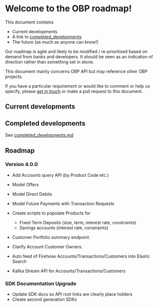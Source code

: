 # Welcome to the OBP roadmap!

This document contains

* Current developments
* A link to [completed_developments](completed_developments.md)
* The future (as much as anyone can know!) 

Our roadmap is agile and likely to be modified / re-prioritised based on demand from banks and developers. It should be seen as an indication of direction rather than something set in stone.

This document mainly concerns OBP API but may reference other OBP projects.

If you have a particular requirement or would like to comment or help us specify, please [get in touch](http://www.openbankproject.com/contact) or make a pull request to this document.


## Current developments



## Completed developments

See [completed_developments.md](completed_developments.md)

## Roadmap

### Version 4.0.0

* Add Accounts query API (by Product Code etc.)
* Model Offers
* Model Direct Debits
* Model Future Payments with Transaction Requests
* Create scripts to populate Products for
    * Fixed Term Deposits (size, term, interest rate, constraints)
    * Savings accounts (interest rate, constraints)
* Customer Portfolio summary endpoint.
* Clarify Account Customer Owners.

* Auto feed of Firehose Accounts/Transactions/Customers into Elastic Search
* Kafka Stream API for Accounts/Transactions/Customers


### SDK Documentation Upgrade

*   Update SDK docs so API root links are clearly place holders
*   Create second generation SDKs